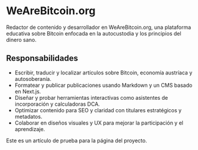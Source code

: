 # WeAreBitcoin.org

Redactor de contenido y desarrollador en WeAreBitcoin.org, una plataforma educativa sobre Bitcoin enfocada en la autocustodia y los principios del dinero sano.

## Responsabilidades
- Escribir, traducir y localizar artículos sobre Bitcoin, economía austríaca y autosoberanía.
- Formatear y publicar publicaciones usando Markdown y un CMS basado en Next.js.
- Diseñar y probar herramientas interactivas como asistentes de incorporación y calculadoras DCA.
- Optimizar contenido para SEO y claridad con titulares estratégicos y metadatos.
- Colaborar en diseños visuales y UX para mejorar la participación y el aprendizaje.

Este es un artículo de prueba para la página del proyecto.
